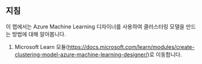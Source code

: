 ﻿---
lab:
    title: 'Azure Machine Learning 디자이너를 사용하여 클러스터링 모델 만들기'
---

## 지침
이 랩에서는 Azure Machine Learning 디자이너를 사용하여 클러스터링 모델을 만드는 방법에 대해 알아봅니다.

1.	Microsoft Learn 모듈(https://docs.microsoft.com/learn/modules/create-clustering-model-azure-machine-learning-designer/)로 이동합니다.
